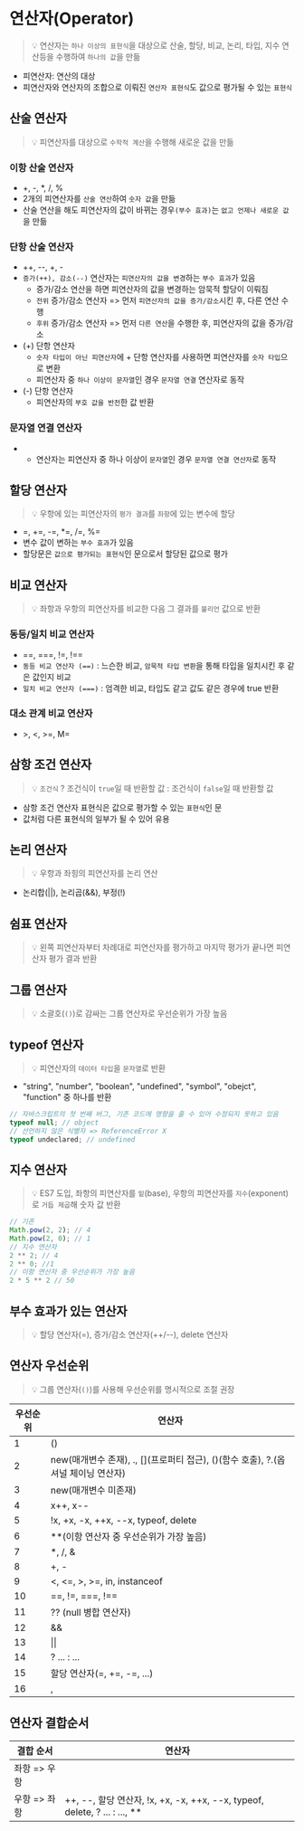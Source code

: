 # 연산자(Operator)

> 💡 연산자는 `하나 이상의 표현식`을 대상으로 산술, 할당, 비교, 논리, 타입, 지수 연산등을 수행하여 `하나의 값`을 만듦

- 피연산자: 연산의 대상
- 피연산자와 연산자의 조합으로 이뤄진 `연산자 표현식`도 값으로 평가될 수 있는 `표현식`

## 산술 연산자

> 💡 피연산자를 대상으로 `수학적 계산`을 수행해 새로운 값을 만듦

### 이항 산술 연산자

- +, -, *, /, %
- 2개의 피연산자를 `산술 연산`하여 `숫자 값`을 만듦
- 산술 연산을 해도 피연산자의 값이 바뀌는 경우`(부수 효과)`는 `없고 언제나 새로운 값`을 만듦

### 단항 산술 연산자

- ++, --, +, -
- `증가(++), 감소(--)` 연산자는 `피연산자의 값을 변경`하는 `부수 효과`가 있음
  - 증가/감소 연산을 하면 피연산자의 값을 변경하는 암묵적 할당이 이뤄짐
  - `전위` 증가/감소 연산자 => 먼저 `피연산자의 값을 증가/감소`시킨 후, 다른 연산 수행
  - `후위` 증가/감소 연산자 => 먼저 `다른 연산`을 수행한 후, 피연산자의 값을 증가/감소
- (+) 단항 연산자
  - `숫자 타입이 아닌 피연산자`에 + 단항 연산자를 사용하면 피연산자를 `숫자 타입`으로 변환
  - 피연산자 중 `하나 이상이 문자열`인 경우 `문자열 연결` 연산자로 동작
- (-) 단항 연산자
  - 피연산자의 `부호 값을 반전`한 값 반환

### 문자열 연결 연산자

- + 연산자는 피연산자 중 하나 이상이 `문자열`인 경우 `문자열 연결 연산자`로 동작

## 할당 연산자

> 💡 우항에 있는 피연산자의 `평가 결과`를 `좌항`에 있는 변수에 할당

- =, +=, -=, *=, /=, %=
- 변수 값이 변하는 `부수 효과`가 있음
- 할당문은 `값으로 평가되는 표현식`인 문으로서 할당된 값으로 평가

## 비교 연산자

> 💡 좌항과 우항의 피연산자를 비교한 다음 그 결과를 `불리언` 값으로 반환

### 동등/일치 비교 연산자

- ==, ===, !=, !==
- `동등 비교 연산자 (==)` : 느슨한 비교, `암묵적 타입 변환`을 통해 타입을 일치시킨 후 같은 값인지 비교
- `일치 비교 연산자 (===)` : 엄격한 비교, 타입도 같고 값도 같은 경우에 true 반환

### 대소 관계 비교 연산자

- \>, <, >=, M=

## 삼항 조건 연산자

> 💡 `조건식` ? 조건식이 `true`일 때 반환할 값 : 조건식이 `false`일 때 반환할 값

- 삼항 조건 연산자 표현식은 값으로 평가할 수 있는 `표현식`인 문
- 값처럼 다른 표현식의 일부가 될 수 있어 유용

## 논리 연산자

> 💡 우항과 좌힝의 피연산자를 논리 연산

- 논리합(||), 논리곱(&&), 부정(!)

## 쉼표 연산자

> 💡 왼쪽 피연산자부터 차례대로 피연산자를 평가하고 마지막 평가가 끝나면 피연산자 평가 결과 반환

## 그룹 연산자

> 💡 소괄호(`()`)로 감싸는 그룹 연산자로 우선순위가 가장 높음

## typeof 연산자

> 💡 피연산자의 `데이터 타입`을 `문자열`로 반환

- "string", "number", "boolean", "undefined", "symbol", "obejct", "function" 중 하나를 반환

```javascript
// 자바스크립트의 첫 번째 버그, 기존 코드에 영향을 줄 수 있어 수정되지 못하고 있음
typeof null; // object
// 선언하지 않은 식별자 => ReferenceError X
typeof undeclared; // undefined
```

## 지수 연산자

> 💡 ES7 도입, 좌항의 피연산자를 `밑`(base), 우항의 피연산자를 `지수`(exponent)로 `거듭 제곱`해 숫자 값 반환

```javascript
// 기존
Math.pow(2, 2); // 4
Math.pow(2, 0); // 1
// 지수 연산자
2 ** 2; // 4
2 ** 0; //1
// 이항 연산자 중 우선순위가 가장 높음
2 * 5 ** 2 // 50
```

## 부수 효과가 있는 연산자

> 💡 할당 연산자(=), 증가/감소 연산자(++/--), delete 연산자

## 연산자 우선순위

> 💡 그룹 연산자(`()`)를 사용해 우선순위를 명시적으로 조절 권장

| 우선순위 | 연산자 |
| -- | -- |
| 1 | () |
| 2 | new(매개변수 존재), ., [](프로퍼티 접근), ()(함수 호출), ?.(옵셔널 체이닝 연산자)
| 3 | new(매개변수 미존재) |
| 4 | x++, x--
| 5 | !x, +x, -x, ++x, --x, typeof, delete
| 6 | **(이항 연산자 중 우선순위가 가장 높음)
| 7 | *, /, & 
| 8 | +, -
| 9 | <, <=, >, >=, in, instanceof
| 10 | ==, !=, ===, !==
| 11 | ?? (null 병합 연산자)
| 12 | && 
| 13 | \|\|
| 14 | ? ... : ...
| 15 | 할당 연산자(=, +=, -=, ...)
| 16 | ,

## 연산자 결합순서

| 결합 순서 | 연산자 |
| -- | -- |
| 좌항 => 우항 | |, -, /, %, <, <=, >, >=, &&, \|\|, ., [], (), ??, ?., in, instanceof |
| 우항 => 좌항 | ++, --, 할당 연산자, !x, +x, -x, ++x, --x, typeof, delete, ? ... : ..., **